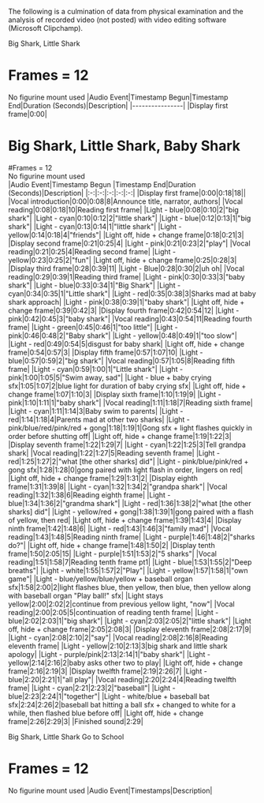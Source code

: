 The following is a culmination of data from physical examination and the analysis of recorded video (not posted) with video editing software (Microsoft Clipchamp).

Big Shark, Little Shark
# Frames = 12
No figurine mount used
|Audio Event|Timestamp Begun|Timestamp End|Duration (Seconds)|Description|
|*----------------*|
|Display first frame|0:00|





# Big Shark, Little Shark, Baby Shark
#Frames = 12  
No figurine mount used  
|Audio Event|Timestamp Begun |Timestamp End|Duration (Seconds)|Description|
|:-:|:-:|:-:|:-:|:-:|
|Display first frame|0:00|0:18|18||
|Vocal introduction|0:00|0:08|8|Announce title, narrator, authors|
|Vocal reading|0:08|0:18|10|Reading first frame|
|Light - blue|0:08|0:10|2|"big shark"|
|Light - cyan|0:10|0:12|2|"little shark"|
|Light - blue|0:12|0:13|1|"big shark"|
|Light - cyan|0:13|0:14|1|"little shark"|
|Light - yellow|0:14|0:18|4|"friends"|
|Light off, hide + change frame|0:18|0:21|3|
|Display second frame|0:21|0:25|4|
|Light - pink|0:21|0:23|2|"play"|
|Vocal reading|0:21|0:25|4|Reading second frame|
|Light - yellow|0:23|0:25|2|"fun"|
|Light off, hide + change frame|0:25|0:28|3|
|Display third frame|0:28|0:39|11|
|Light - Blue|0:28|0:30|2|uh oh|
|Vocal reading|0:29|0:39|1|Reading third frame|
|Light - pink|0:30|0:33|3|"baby shark"|
|Light - blue|0:33|0:34|1|"Big Shark"|
|Light - cyan|0:34|0:35|1|"Little shark"|
|Light - red|0:35|0:38|3|Sharks mad at baby shark approach|
|Light - pink|0:38|0:39|1|"baby shark"|
|Light off, hide + change frame|0:39|0:42|3|
|Display fourth frame|0:42|0:54|12|
|Light - pink|0:42|0:45|3|"baby shark"|
|Vocal reading|0:43|0:54|11|Reading fourth frame|
|Light - green|0:45|0:46|1|"too little"|
|Light - pink|0:46|0:48|2|"Baby shark"|
|Light - yellow|0:48|0:49|1|"too slow"|
|Light - red|0:49|0:54|5|disgust for baby shark|
|Light off, hide + change frame|0:54|0:57|3|
|Display fifth frame|0:57|1:07|10|
|Light - blue|0:57|0:59|2|"big shark"|
|Vocal reading|0:57|1:05|8|Reading fifth frame|
|Light - cyan|0:59|1:00|1|"Little shark"|
|Light - pink|1:00|1:05|5|"Swim away, sad"|
|Light - blue + baby crying sfx|1:05|1:07|2|blue light for duration of baby crying sfx|
|Light off, hide + change frame|1:07|1:10|3|
|Display sixth frame|1:10|1:19|9|
|Light - pink|1:10|1:11|1|"baby shark"|
|Vocal reading|1:11|1:18|7|Reading sixth frame|
|Light - cyan|1:11|1:14|3|Baby swim to parents|
|Light - red|1:14|1:18|4|Parents mad at other two sharks|
|Light - pink/blue/red/pink/red + gong|1:18|1:19|1|Gong sfx + light flashes quickly in order before shutting off|
|Light off, hide + change frame|1:19|1:22|3|
|Display seventh frame|1:22|1:29|7|
|Light - cyan|1:22|1:25|3|Tell grandpa shark|
|Vocal reading|1:22|1:27|5|Reading seventh frame|
|Light - red|1:25|1:27|2|"what [the other sharks] did"|
|Light - pink/blue/pink/red + gong sfx|1:28|1:28|0|gong paired with light flash in order, lingers on red|
|Light off, hide + change frame|1:29|1:31|2|
|Display eighth frame|1:31|1:39|8|
|Light - cyan|1:32|1:34|2|"grandpa shark"|
|Vocal reading|1:32|1:38|6|Reading eighth frame|
|Light - blue|1:34|1:36|2|"grandma shark"|
|Light - red|1:36|1:38|2|"what [the other sharks] did"|
|Light - yellow/red + gong|1:38|1:39|1|gong paired with a flash of yellow, then red|
|Light off, hide + change frame|1:39|1:43|4|
|Display ninth frame|1:42|1:48|6|
|Light - red|1:43|1:46|3|"family mad"|
|Vocal reading|1:43|1:48|5|Reading ninth frame|
|Light - purple|1:46|1:48|2|"sharks do?"|
|Light off, hide + change frame|1:48|1:50|2|
|Display tenth frame|1:50|2:05|15|
|Light - purple|1:51|1:53|2|"5 sharks"|
|Vocal reading|1:51|1:58|7|Reading tenth frame pt1|
|Light - blue|1:53|1:55|2|"Deep breaths"|
|Light - white|1:55|1:57|2|"Play"|
|Light - yellow|1:57|1:58|1|"own game"|
|Light - blue/yellow/blue/yellow + baseball organ sfx|1:58|2:00|2|light flashes blue, then yellow, then blue, then yellow along with baseball organ "Play ball!" sfx|
|Light stays yellow|2:00|2:02|2|continue from previous yellow light, "now"|
|Vocal reading|2:00|2:05|5|continuation of reading tenth frame|
|Light - blue|2:02|2:03|1|"big shark"|
|Light - cyan|2:03|2:05|2|"little shark"|
|Light off, hide + change frame|2:05|2:08|3|
|Display eleventh frame|2:08|2:17|9|
|Light - cyan|2:08|2:10|2|"say"|
|Vocal reading|2:08|2:16|8|Reading eleventh frame|
|Light - yellow|2:10|2:13|3|big shark and little shark apology|
|Light - purple/pink|2:13|2:14|1|"baby shark"|
|Light - yellow|2:14|2:16|2|baby asks other two to play|
|Light off, hide + change frame|2:16|2:19|3|
|Display twelfth frame|2:19|2:26|7|
|Light - blue|2:20|2:21|1|"all play"|
|Vocal reading|2:20|2:24|4|Reading twelfth frame|
|Light - cyan|2:21|2:23|2|"baseball"|
|Light - blue|2:23|2:24|1|"together"|
|Light - white/blue + baseball bat sfx|2:24|2:26|2|baseball bat hitting a ball sfx + changed to white for a while, then flashed blue before off|
|Light off, hide + change frame|2:26|2:29|3|
|Finished sound|2:29|





Big Shark, Little Shark Go to School
# Frames = 12
No figurine mount used
|Audio Event|Timestamps|Description|

